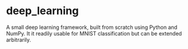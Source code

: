 # deep_learning
A small deep learning framework, built from scratch using Python and NumPy. It it readily usable for MNIST classification but can be extended arbitrarily. 